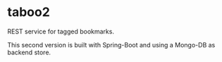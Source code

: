 # taboo2

REST service for tagged bookmarks.

This second version is built with Spring-Boot and using a Mongo-DB as backend store.
